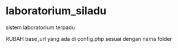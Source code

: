 # laboratorium_siladu
sistem laboratorium terpadu

RUBAH base_url yang ada di config.php sesuai dengan nama folder
